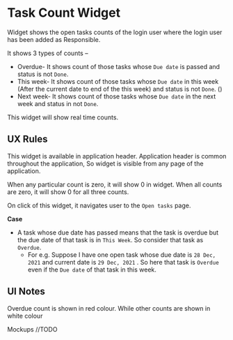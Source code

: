 # Task Count Widget

Widget shows the open tasks counts of the login user where the login user has been added as Responsible.

It shows 3 types of counts – 

- Overdue- It shows count of those tasks whose `Due date` is passed and status is not `Done`.
- This week- It shows count of those tasks whose `Due date` in this week (After the current date to end of the this week) and status is not `Done`. ()
- Next week- It shows count of those tasks whose `Due date` in the next week and status in not `Done`.

This widget will show real time counts.

## UX Rules

This widget is available in application header. Application header is common throughout the application, So widget is visible from any page of the application. 

When any particular count is zero, it will show 0 in widget. When all counts are zero, it will show 0 for all three counts. 

On click of this widget, it navigates user to the  `Open tasks` page.

**Case**

- A task whose due date has passed means that the task is overdue but the due date of that task is in `This Week`. So consider that task as `Overdue`.
  - For e.g. Suppose I have one open task whose due date is `28 Dec, 2021` and current date is `29 Dec, 2021` . So here that task is `Overdue` even if the `Due date` of that task in this week. 

## UI Notes

Overdue count is shown in red colour. While other counts are shown in white colour

Mockups //TODO



